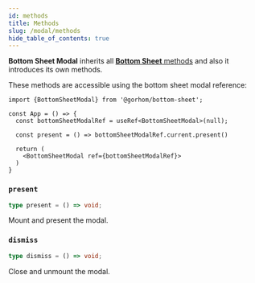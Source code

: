 ```yaml
---
id: methods
title: Methods
slug: /modal/methods
hide_table_of_contents: true
---
```



**Bottom Sheet Modal** inherits all [**Bottom Sheet** methods](../methods) and also it introduces its own methods.

These methods are accessible using the bottom sheet modal reference:

```tsx
import {BottomSheetModal} from '@gorhom/bottom-sheet';

const App = () => {
  const bottomSheetModalRef = useRef<BottomSheetModal>(null);

  const present = () => bottomSheetModalRef.current.present()

  return (
    <BottomSheetModal ref={bottomSheetModalRef}>
  )
}

```

### `present`

```ts
type present = () => void;
```

Mount and present the modal.

### `dismiss`

```ts
type dismiss = () => void;
```

Close and unmount the modal.
